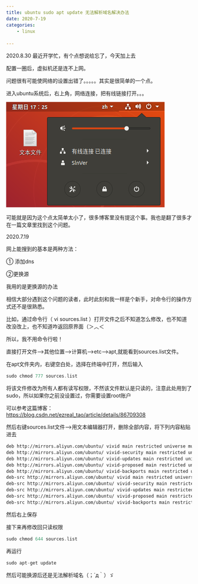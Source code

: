 ```yaml
---
title: ubuntu sudo apt update 无法解析域名解决办法
date: 2020-7-19
categories:
    - linux

--- 
```

<!-- more -->
2020.8.30
最近开学忙，有个点想说给忘了，今天加上去

配置一圈后，虚拟机还是连不上网。

问题很有可能使网络的设置出错了。。。。。其实是很简单的一个点。

进入ubuntu系统后，右上角，网络连接，把有线链接打开。。。

![](./ubuntu-sudo-apt-update-无法解析域名/1111.png)

可能就是因为这个点太简单太小了，很多博客里没有提这个事。我也是翻了很多才在一篇文章里找到这个问题。



2020.7.19



网上能搜到的基本是两种方法：

① 添加dns

②更换源

我用的是更换源的办法



相信大部分遇到这个问题的读者，此时此刻和我一样是个新手，对命令行的操作方式还不是很熟悉。

比如，通过命令行（ vi sources.list  ）打开文件之后不知道怎么修改，也不知道改没改上，也不知道咋返回原界面（＞︿＜

所以，我不用命令行啦！

直接打开文件-->其他位置-->计算机-->etc-->apt,就能看到sources.list文件。

在apt文件夹内，右键空白处，选择在终端中打开，然后输入

```c
sudo chmod 777 sources.list
```

将该文件修改为所有人都有读写权限，不然该文件默认是只读的，注意此处用到了sudo，所以如果你之前没设置过，你需要设置root账户

可以参考这篇博客：https://blog.csdn.net/ezreal_tao/article/details/86709308



然后右键sources.list文件-->用文本编辑器打开，删除全部内容，将下列内容粘贴进去

```bash
deb http://mirrors.aliyun.com/ubuntu/ vivid main restricted universe multiverse
deb http://mirrors.aliyun.com/ubuntu/ vivid-security main restricted universe multiverse
deb http://mirrors.aliyun.com/ubuntu/ vivid-updates main restricted universe multiverse
deb http://mirrors.aliyun.com/ubuntu/ vivid-proposed main restricted universe multiverse
deb http://mirrors.aliyun.com/ubuntu/ vivid-backports main restricted universe multiverse
deb-src http://mirrors.aliyun.com/ubuntu/ vivid main restricted universe multiverse
deb-src http://mirrors.aliyun.com/ubuntu/ vivid-security main restricted universe multiverse
deb-src http://mirrors.aliyun.com/ubuntu/ vivid-updates main restricted universe multiverse
deb-src http://mirrors.aliyun.com/ubuntu/ vivid-proposed main restricted universe multiverse
deb-src http://mirrors.aliyun.com/ubuntu/ vivid-backports main restricted universe multiverse12345678910
```

然后右上保存



接下来再修改回只读权限

```c
sudo chmod 644 sources.list
```

再运行

```c
sudo apt-get update
```



然后可能换源后还是无法解析域名（；´д｀）ゞ



